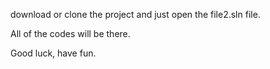
download or clone the project and just open the file2.sln file. 

All of the codes will be there.

Good luck, have fun.
